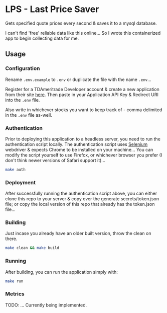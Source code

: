 # LPS - Last Price Saver

Gets specified quote prices every second & saves it to a mysql database.

I can't find 'free' reliable data like this online... So I wrote this containerized app to begin collecting data for me.

## Usage

### Configuration

Rename `.env.example` to `.env` or duplicate the file with the name `.env`...

Register for a TDAmeritrade Developer account & create a new application from their site [here](https://developer.tdameritrade.com/). Then paste in your Application API Key & Redirect URI into the `.env` file.

Also write in whichever stocks you want to keep track of - comma delimited in the `.env` file as-well.

### Authentication

Prior to deploying this application to a headless server, you need to run the authentication script locally. The authentication script uses [Selenium](https://www.google.com/url?sa=t&rct=j&q=&esrc=s&source=web&cd=&cad=rja&uact=8&ved=2ahUKEwiihffnwPHtAhWqp1kKHVTuDgkQFjAAegQIARAC&url=https%3A%2F%2Fwww.selenium.dev%2F&usg=AOvVaw38IyEsg2ARkRX6lSh_KzqM) webdriver & expects Chrome to be installed on your machine... You can modify the script yourself to use Firefox, or whichever browser you prefer (I don't think newer versions of Safari support it)...

```bash
make auth
```

### Deployment

After successfully running the authentication script above, you can either clone this repo to your server & copy over the generate secrets/token.json file; or copy the local version of this repo that already has the token.json file...

### Building

Just incase you already have an older built version, throw the clean on there.

```bash
make clean && make build
```

### Running

After building, you can run the application simply with:

```bash
make run
```

### Metrics

TODO: ... Currently being implemented.

